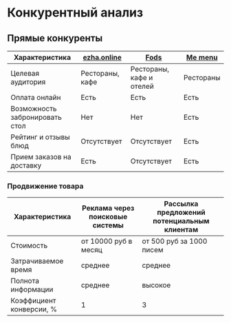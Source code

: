 # Конкурентный анализ

## Прямые конкуренты

| Характеристика                 | [ezha.online](https://ru.ezha.online/) | [Fods](https://fods.in/) | [Me menu](https://me-menu.com/ru/) |
|--------------------------------|----------------------------------------|--------------------------|------------------------------------|
| Целевая аудитория              | Рестораны, кафе                        | Рестораны, кафе и отелей | Рестораны                          |
| Оплата онлайн                  | Есть                                   | Есть                     | Есть                               |
| Возможность забронировать стол | Нет                                    | Нет                      | Есть                               |
| Рейтинг и отзывы блюд          | Отсутствует                            | Отсутствует              | Есть                               |
| Прием заказов на доставку      | Есть                                   | Отсутствует              | Есть                               |

### Продвижение товара

| Характеристика           | Реклама через поисковые системы | Рассылка предложений потенциальным клиентам |
|--------------------------|---------------------------------|---------------------------------------------|
| Стоимость                | от 10000 руб в месяц            | от 500 руб за 1000 писем                    |
| Затрачиваемое время      | среднее                         | среднее                                     |
| Полнота информации       | среднее                         | высокое                                     |
| Коэффициент конверсии, % | 1                               | 3                                           |